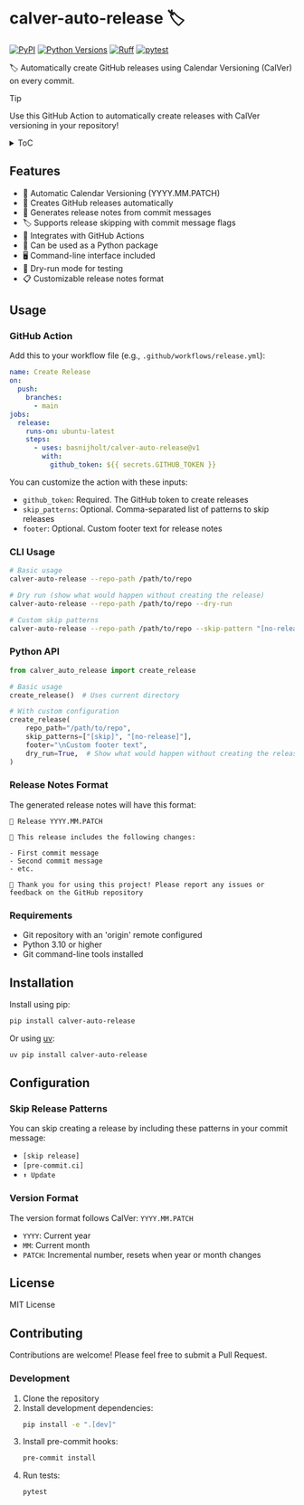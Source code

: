 # calver-auto-release 🏷️
[![PyPI](https://img.shields.io/pypi/v/calver-auto-release)](https://pypi.org/project/calver-auto-release/)
[![Python Versions](https://img.shields.io/pypi/pyversions/calver-auto-release)](https://pypi.org/project/calver-auto-release/)
[![Ruff](https://img.shields.io/endpoint?url=https://raw.githubusercontent.com/astral-sh/ruff/main/assets/badge/v2.json)](https://github.com/astral-sh/ruff)
[![pytest](https://github.com/basnijholt/calver-auto-release/actions/workflows/test.yml/badge.svg)](https://github.com/basnijholt/calver-auto-release/actions/workflows/test.yml)

🏷️ Automatically create GitHub releases using Calendar Versioning (CalVer) on every commit.

> [!TIP]
> Use this GitHub Action to automatically create releases with CalVer versioning in your repository!

<details>
<summary>ToC</summary>
<!-- START doctoc generated TOC please keep comment here to allow auto update -->
<!-- DON'T EDIT THIS SECTION, INSTEAD RE-RUN doctoc TO UPDATE -->
- [Features](#features)
- [Usage](#usage)
- [GitHub Action](#github-action)
- [Python API](#python-api)
- [Installation](#installation)
- [License](#license)
- [Contributing](#contributing)
<!-- END doctoc generated TOC please keep comment here to allow auto update -->
</details>

## Features
- 📅 Automatic Calendar Versioning (YYYY.MM.PATCH)
- 🤖 Creates GitHub releases automatically
- 📝 Generates release notes from commit messages
- 🏷️ Supports release skipping with commit message flags
- 🔄 Integrates with GitHub Actions
- 🐍 Can be used as a Python package
- 🖥️ Command-line interface included
- 🧪 Dry-run mode for testing
- 📋 Customizable release notes format

## Usage

### GitHub Action

Add this to your workflow file (e.g., `.github/workflows/release.yml`):

```yaml
name: Create Release
on:
  push:
    branches:
      - main
jobs:
  release:
    runs-on: ubuntu-latest
    steps:
      - uses: basnijholt/calver-auto-release@v1
        with:
          github_token: ${{ secrets.GITHUB_TOKEN }}
```

You can customize the action with these inputs:
- `github_token`: Required. The GitHub token to create releases
- `skip_patterns`: Optional. Comma-separated list of patterns to skip releases
- `footer`: Optional. Custom footer text for release notes


### CLI Usage
```bash
# Basic usage
calver-auto-release --repo-path /path/to/repo

# Dry run (show what would happen without creating the release)
calver-auto-release --repo-path /path/to/repo --dry-run

# Custom skip patterns
calver-auto-release --repo-path /path/to/repo --skip-pattern "[no-release]" --skip-pattern "[skip]"
```

### Python API
```python
from calver_auto_release import create_release

# Basic usage
create_release()  # Uses current directory

# With custom configuration
create_release(
    repo_path="/path/to/repo",
    skip_patterns=["[skip]", "[no-release]"],
    footer="\nCustom footer text",
    dry_run=True,  # Show what would happen without creating the release
)
```

### Release Notes Format
The generated release notes will have this format:
```
🚀 Release YYYY.MM.PATCH

📝 This release includes the following changes:

- First commit message
- Second commit message
- etc.

🙏 Thank you for using this project! Please report any issues or feedback on the GitHub repository
```

### Requirements
- Git repository with an 'origin' remote configured
- Python 3.10 or higher
- Git command-line tools installed

## Installation

Install using pip:
```bash
pip install calver-auto-release
```

Or using [uv](https://github.com/astral-sh/uv):
```bash
uv pip install calver-auto-release
```

## Configuration

### Skip Release Patterns

You can skip creating a release by including these patterns in your commit message:
- `[skip release]`
- `[pre-commit.ci]`
- `⬆️ Update`

### Version Format

The version format follows CalVer: `YYYY.MM.PATCH`
- `YYYY`: Current year
- `MM`: Current month
- `PATCH`: Incremental number, resets when year or month changes

## License

MIT License

## Contributing

Contributions are welcome! Please feel free to submit a Pull Request.

### Development

1. Clone the repository
2. Install development dependencies:
   ```bash
   pip install -e ".[dev]"
   ```
3. Install pre-commit hooks:
   ```bash
   pre-commit install
   ```
4. Run tests:
   ```bash
   pytest
   ```
